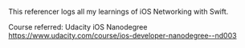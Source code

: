 This referencer logs all my learnings of iOS Networking with Swift. 

Course referred: Udacity iOS Nanodegree https://www.udacity.com/course/ios-developer-nanodegree--nd003